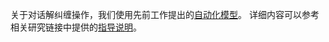 关于对话解纠缠操作，我们使用先前工作提出的[自动化模型](https://doi.org/10.1145/3524842.3528018)。
详细内容可以参考相关研究链接中提供的[指导说明](https://github.com/preethac/Software-related-Slack-Chats-with-Disentangled-Conversations)。
